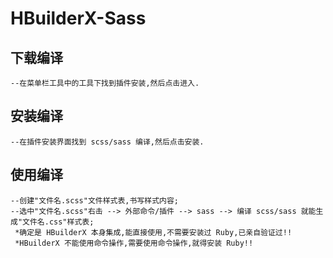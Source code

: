 # HBuilderX-Sass
## 下载编译
	--在菜单栏工具中的工具下找到插件安装,然后点击进入.

## 安装编译
	--在插件安装界面找到 scss/sass 编译,然后点击安装.

## 使用编译
	--创建"文件名.scss"文件样式表,书写样式内容;
	--选中"文件名.scss"右击 --> 外部命令/插件 --> sass --> 编译 scss/sass 就能生成"文件名.css"样式表;
	 *确定是 HBuilderX 本身集成,能直接使用,不需要安装过 Ruby,已亲自验证过!!
	 *HBuilderX 不能使用命令操作,需要使用命令操作,就得安装 Ruby!!